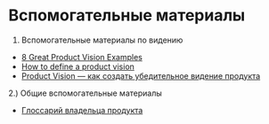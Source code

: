 # Вспомогательные материалы
1) Вспомогательные материалы по видению
- [8 Great Product Vision Examples](https://www.prodpad.com/blog/product-vision-examples/)
- [How to define a product vision](https://www.product-bakery.com/blog/product-vision)
- [Product Vision — как создать убедительное видение продукта](https://admitad.pro/ru/blog/product-vision)

2.) Общие вспомогательные материалы
- [Глоссарий владельца продукта](https://scrumtrek.ru/blog/product-management/product-glossary/)
